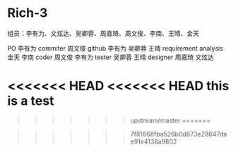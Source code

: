 ﻿# Rich-3
组员：李有为、文炫达、吴卿蓉、周嘉琦、周文俊、李南、王晴、金天

PO 李有为
commiter 周文俊
github  李有为 吴卿蓉 王晴
requirement analysis 金天 李南
coder 周文俊 李有为 
tester  吴卿蓉 王晴
designer 周嘉琦 文炫达

<<<<<<< HEAD
<<<<<<< HEAD
this is a test
=======
>>>>>>> upstream/master
=======

>>>>>>> 7f81668fba526b0d873e28647dae91e4138a9802


